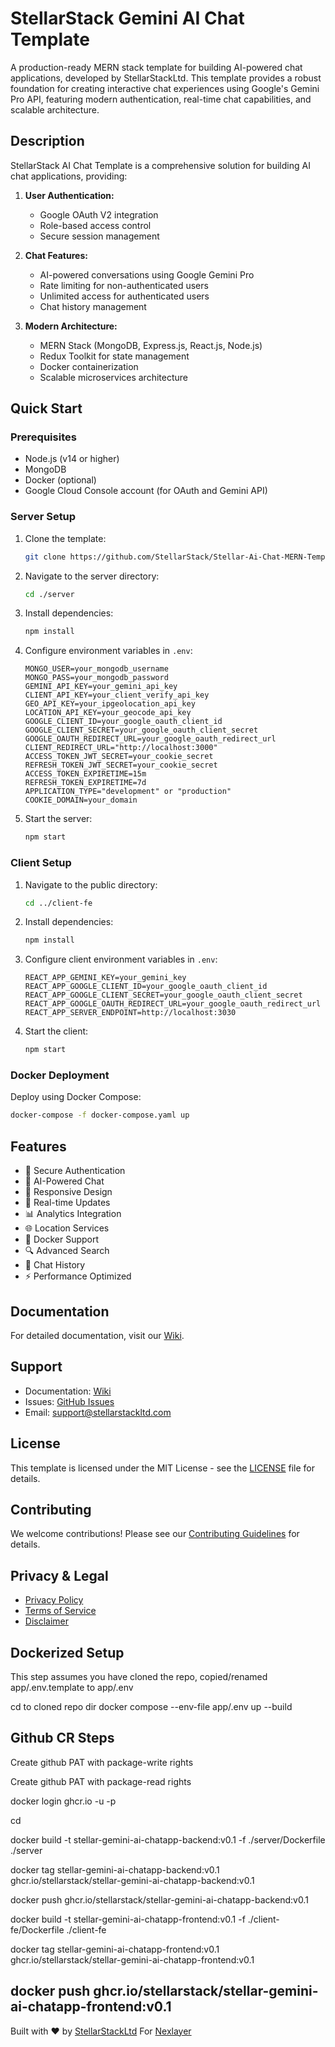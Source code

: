 # StellarStack Gemini AI Chat Template

A production-ready MERN stack template for building AI-powered chat applications, developed by StellarStackLtd. This template provides a robust foundation for creating interactive chat experiences using Google's Gemini Pro API, featuring modern authentication, real-time chat capabilities, and scalable architecture.

## Description

StellarStack AI Chat Template is a comprehensive solution for building AI chat applications, providing:

1. **User Authentication:**
   - Google OAuth V2 integration
   - Role-based access control
   - Secure session management

2. **Chat Features:**
   - AI-powered conversations using Google Gemini Pro
   - Rate limiting for non-authenticated users
   - Unlimited access for authenticated users
   - Chat history management

3. **Modern Architecture:**
   - MERN Stack (MongoDB, Express.js, React.js, Node.js)
   - Redux Toolkit for state management
   - Docker containerization
   - Scalable microservices architecture

## Quick Start

### Prerequisites

- Node.js (v14 or higher)
- MongoDB
- Docker (optional)
- Google Cloud Console account (for OAuth and Gemini API)

### Server Setup

1. Clone the template:

   ```bash
   git clone https://github.com/StellarStack/Stellar-Ai-Chat-MERN-Template.git
   ```

2. Navigate to the server directory:

   ```bash
   cd ./server
   ```

3. Install dependencies:

   ```bash
   npm install
   ```

4. Configure environment variables in `.env`:

   ```
   MONGO_USER=your_mongodb_username
   MONGO_PASS=your_mongodb_password
   GEMINI_API_KEY=your_gemini_api_key
   CLIENT_API_KEY=your_client_verify_api_key
   GEO_API_KEY=your_ipgeolocation_api_key
   LOCATION_API_KEY=your_geocode_api_key
   GOOGLE_CLIENT_ID=your_google_oauth_client_id
   GOOGLE_CLIENT_SECRET=your_google_oauth_client_secret
   GOOGLE_OAUTH_REDIRECT_URL=your_google_oauth_redirect_url
   CLIENT_REDIRECT_URL="http://localhost:3000"
   ACCESS_TOKEN_JWT_SECRET=your_cookie_secret
   REFRESH_TOKEN_JWT_SECRET=your_cookie_secret
   ACCESS_TOKEN_EXPIRETIME=15m
   REFRESH_TOKEN_EXPIRETIME=7d
   APPLICATION_TYPE="development" or "production"
   COOKIE_DOMAIN=your_domain
   ```

5. Start the server:

   ```bash
   npm start
   ```

### Client Setup

1. Navigate to the public directory:

   ```bash
   cd ../client-fe
   ```

2. Install dependencies:

   ```bash
   npm install
   ```

3. Configure client environment variables in `.env`:

   ```
   REACT_APP_GEMINI_KEY=your_gemini_key
   REACT_APP_GOOGLE_CLIENT_ID=your_google_oauth_client_id
   REACT_APP_GOOGLE_CLIENT_SECRET=your_google_oauth_client_secret
   REACT_APP_GOOGLE_OAUTH_REDIRECT_URL=your_google_oauth_redirect_url
   REACT_APP_SERVER_ENDPOINT=http://localhost:3030
   ```

4. Start the client:

   ```bash
   npm start
   ```

### Docker Deployment

Deploy using Docker Compose:

```bash
docker-compose -f docker-compose.yaml up
```

## Features

- 🔐 Secure Authentication
- 🤖 AI-Powered Chat
- 📱 Responsive Design
- 🔄 Real-time Updates
- 📊 Analytics Integration
- 🌐 Location Services
- 🐳 Docker Support
- 🔍 Advanced Search
- 📝 Chat History
- ⚡ Performance Optimized

## Documentation

For detailed documentation, visit our [Wiki](https://github.com/StellarStack/Stellar-Ai-Chat-MERN-Template/wiki).

## Support

- Documentation: [Wiki](https://github.com/StellarStack/Stellar-Ai-Chat-MERN-Template/wiki)
- Issues: [GitHub Issues](https://github.com/StellarStack/Stellar-Ai-Chat-MERN-Template/issues)
- Email: support@stellarstackltd.com

## License

This template is licensed under the MIT License - see the [LICENSE](LICENSE) file for details.

## Contributing

We welcome contributions! Please see our [Contributing Guidelines](CONTRIBUTING.md) for details.

## Privacy & Legal

- [Privacy Policy](PRIVACY-POLICY.md)
- [Terms of Service](TERMS.md)
- [Disclaimer](DISCLAIMER.md)

## Dockerized Setup
This step assumes you have cloned the repo, copied/renamed app/.env.template to app/.env

cd to cloned repo dir
docker compose --env-file app/.env up --build

## Github CR Steps
Create github PAT with package-write rights

Create github PAT with package-read rights

docker login ghcr.io -u <github-username> -p <PAT-GithubWritePriviliges>

cd <repo-dir>

docker build -t stellar-gemini-ai-chatapp-backend:v0.1    -f ./server/Dockerfile ./server

docker tag stellar-gemini-ai-chatapp-backend:v0.1    ghcr.io/stellarstack/stellar-gemini-ai-chatapp-backend:v0.1

docker push ghcr.io/stellarstack/stellar-gemini-ai-chatapp-backend:v0.1

docker build -t stellar-gemini-ai-chatapp-frontend:v0.1    -f ./client-fe/Dockerfile ./client-fe

docker tag stellar-gemini-ai-chatapp-frontend:v0.1    ghcr.io/stellarstack/stellar-gemini-ai-chatapp-frontend:v0.1

docker push ghcr.io/stellarstack/stellar-gemini-ai-chatapp-frontend:v0.1
---

Built with ❤️ by [StellarStackLtd](https://stellarstackltd.com) For [Nexlayer](https://nexlayer.com)
